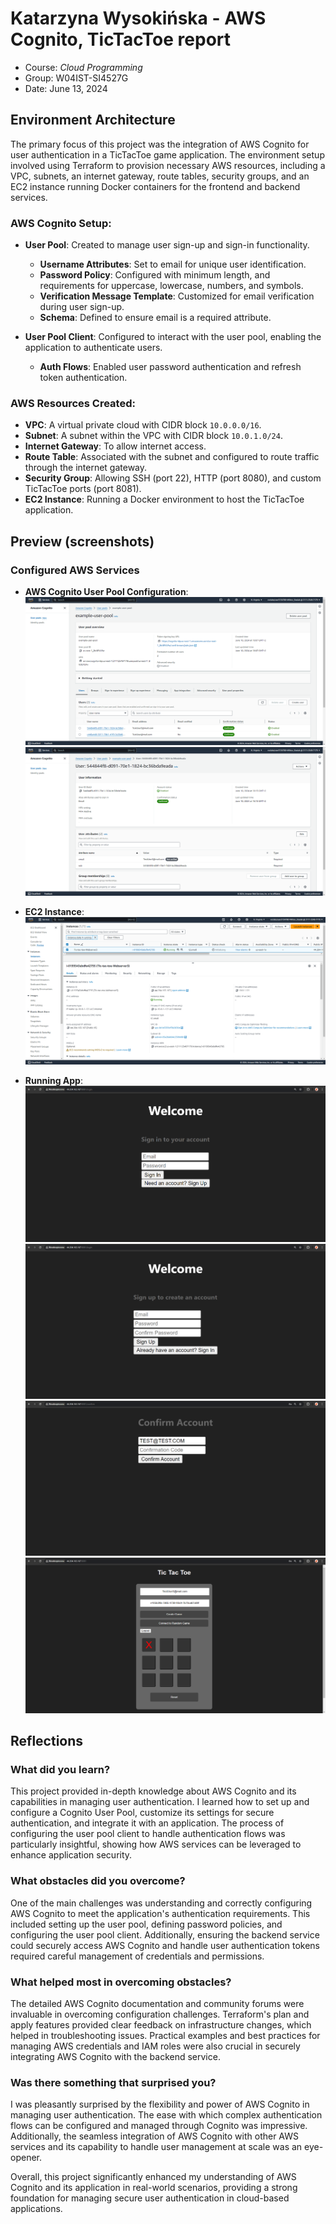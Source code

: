 # Katarzyna Wysokińska - AWS Cognito, TicTacToe report

- Course: _Cloud Programming_
- Group: W04IST-SI4527G
- Date: June 13, 2024

## Environment Architecture

The primary focus of this project was the integration of AWS Cognito for user authentication in a TicTacToe game application. The environment setup involved using Terraform to provision necessary AWS resources, including a VPC, subnets, an internet gateway, route tables, security groups, and an EC2 instance running Docker containers for the frontend and backend services.

### AWS Cognito Setup:

- **User Pool**: Created to manage user sign-up and sign-in functionality.

  - **Username Attributes**: Set to email for unique user identification.
  - **Password Policy**: Configured with minimum length, and requirements for uppercase, lowercase, numbers, and symbols.
  - **Verification Message Template**: Customized for email verification during user sign-up.
  - **Schema**: Defined to ensure email is a required attribute.

- **User Pool Client**: Configured to interact with the user pool, enabling the application to authenticate users.
  - **Auth Flows**: Enabled user password authentication and refresh token authentication.

### AWS Resources Created:

- **VPC**: A virtual private cloud with CIDR block `10.0.0.0/16`.
- **Subnet**: A subnet within the VPC with CIDR block `10.0.1.0/24`.
- **Internet Gateway**: To allow internet access.
- **Route Table**: Associated with the subnet and configured to route traffic through the internet gateway.
- **Security Group**: Allowing SSH (port 22), HTTP (port 8080), and custom TicTacToe ports (port 8081).
- **EC2 Instance**: Running a Docker environment to host the TicTacToe application.

## Preview (screenshots)

### Configured AWS Services

- **AWS Cognito User Pool Configuration**:
  ![Cognito User Pool](img/441951111_418465434501059_1652275308548874430_n.png)
  ![Cognito User Pool](img/448111268_459331390074240_8664402449976369501_n.png)

- **EC2 Instance**:
  ![EC2 Instance](img/441951533_1140651543661221_4612592224140143129_n.png)

- **Running App**:
  ![SignIn](img/441959986_1115742433057254_5363824149602118806_n.png)  
  ![SignUp](img/441963868_443722055044919_5015836248694024064_n.png)  
  ![Confirm](img/441951114_1147907833160915_7306293442450373105_n.png)
  ![Gameplay](img/447522656_1252041219102620_7497373833100991580_n.png)

## Reflections

### What did you learn?

This project provided in-depth knowledge about AWS Cognito and its capabilities in managing user authentication. I learned how to set up and configure a Cognito User Pool, customize its settings for secure authentication, and integrate it with an application. The process of configuring the user pool client to handle authentication flows was particularly insightful, showing how AWS services can be leveraged to enhance application security.

### What obstacles did you overcome?

One of the main challenges was understanding and correctly configuring AWS Cognito to meet the application's authentication requirements. This included setting up the user pool, defining password policies, and configuring the user pool client. Additionally, ensuring the backend service could securely access AWS Cognito and handle user authentication tokens required careful management of credentials and permissions.

### What helped most in overcoming obstacles?

The detailed AWS Cognito documentation and community forums were invaluable in overcoming configuration challenges. Terraform's plan and apply features provided clear feedback on infrastructure changes, which helped in troubleshooting issues. Practical examples and best practices for managing AWS credentials and IAM roles were also crucial in securely integrating AWS Cognito with the backend service.

### Was there something that surprised you?

I was pleasantly surprised by the flexibility and power of AWS Cognito in managing user authentication. The ease with which complex authentication flows can be configured and managed through Cognito was impressive. Additionally, the seamless integration of AWS Cognito with other AWS services and its capability to handle user management at scale was an eye-opener.

Overall, this project significantly enhanced my understanding of AWS Cognito and its application in real-world scenarios, providing a strong foundation for managing secure user authentication in cloud-based applications.
